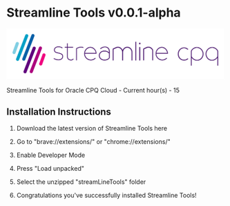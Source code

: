 # Streamline Tools v0.0.1-alpha

![Logo](SLCPQ_LOGO_SITE.png)

Streamline Tools for Oracle CPQ Cloud - Current hour(s) - 15

## Installation Instructions

1) Download the latest version of Streamline Tools here

2) Go to "brave://extensions/" or "chrome://extensions/"

3) Enable Developer Mode

4) Press "Load unpacked"

5) Select the unzipped "streamLineTools" folder

6) Congratulations you've successfully installed Streamline Tools!
